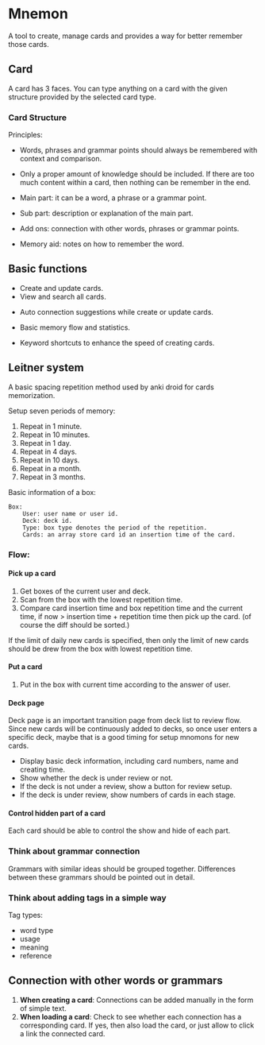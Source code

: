 # Mnemon

A tool to create, manage cards and provides a way for better remember those cards.

## Card

A card has 3 faces. You can type anything on a card with the given structure provided by the selected card type.

### Card Structure

Principles:

+ Words, phrases and grammar points should always be remembered with context and comparison.
+ Only a proper amount of knowledge should be included. If there are too much content within a card, then nothing can be remember in the end.

+ Main part: it can be a word, a phrase or a grammar point.
+ Sub part: description or explanation of the main part.
+ Add ons: connection with other words, phrases or grammar points.
+ Memory aid: notes on how to remember the word.

## Basic functions

- Create and update cards.
- View and search all cards.
+ Auto connection suggestions while create or update cards.
- Basic memory flow and statistics.

- Keyword shortcuts to enhance the speed of creating cards.

## Leitner system

A basic spacing repetition method used by anki droid for cards memorization.

Setup seven periods of memory:

1. Repeat in 1 minute.
2. Repeat in 10 minutes.
3. Repeat in 1 day.
4. Repeat in 4 days.
5. Repeat in 10 days.
6. Repeat in a month.
7. Repeat in 3 months.

Basic information of a box:

    Box:
        User: user name or user id.
        Deck: deck id.
        Type: box type denotes the period of the repetition.
        Cards: an array store card id an insertion time of the card.

### Flow:

#### Pick up a card

1. Get boxes of the current user and deck.
2. Scan from the box with the lowest repetition time.
3. Compare card insertion time and box repetition time and the current time, if
    now > insertion time + repetition time
   then pick up the card. (of course the diff should be sorted.)

If the limit of daily new cards is specified, then only the limit of new cards should be drew from the box with lowest repetition time.

#### Put a card

1. Put in the box with current time according to the answer of user.

#### Deck page

Deck page is an important transition page from deck list to review flow. Since new cards will be continuously added to decks, so once user enters a specific deck, maybe that is a good timing for setup mnomons for new cards.

+ Display basic deck information, including card numbers, name and creating time.
+ Show whether the deck is under review or not.
+ If the deck is not under a review, show a button for review setup.
+ If the deck is under review, show numbers of cards in each stage.

#### Control hidden part of a card

Each card should be able to control the show and hide of each part.

### Think about grammar connection

Grammars with similar ideas should be grouped together. Differences between these grammars should be pointed out in detail.

### Think about adding tags in a simple way

Tag types:

+ word type
+ usage
+ meaning
+ reference

## Connection with other words or grammars

1. **When creating a card**: Connections can be added manually in the form of simple text.
2. **When loading a card**: Check to see whether each connection has a corresponding card. If yes, then also load the card, or just allow to click a link the connected card.
